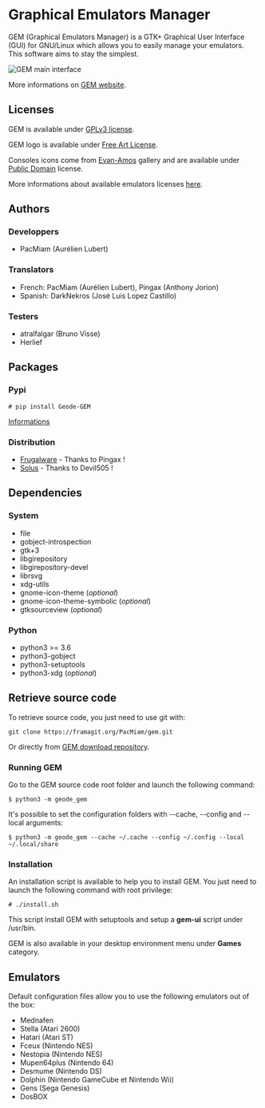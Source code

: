 Graphical Emulators Manager
===========================

GEM (Graphical Emulators Manager) is a GTK+ Graphical User Interface (GUI) for
GNU/Linux which allows you to easily manage your emulators. This software aims
to stay the simplest.

![GEM main interface](preview.jpg)

More informations on [GEM website](https://gem.tuxfamily.org/).

Licenses
--------

GEM is available under [GPLv3 license](https://www.gnu.org/licenses/gpl-3.0.html).

GEM logo is available under [Free Art License](http://artlibre.org/licence/lal/en/).

Consoles icons come from [Evan-Amos](https://commons.wikimedia.org/wiki/User:Evan-Amos)
gallery and are available under [Public Domain](https://en.wikipedia.org/wiki/Public_domain)
license.

More informations about available emulators licenses [here](geode_gem/data/docs/LICENSE.emulators.md).

Authors
-------

### Developpers

* PacMiam (Aurélien Lubert)

### Translators

* French: PacMiam (Aurélien Lubert), Pingax (Anthony Jorion)
* Spanish: DarkNekros (José Luis Lopez Castillo)

### Testers

* atralfalgar (Bruno Visse)
* Herlief

Packages
--------

### Pypi

```
# pip install Geode-GEM
```

[Informations](https://pypi.org/project/Geode-GEM)

### Distribution

* [Frugalware](https://frugalware.org/packages/219539) - Thanks to Pingax !
* [Solus](https://dev.getsol.us/source/gem/) - Thanks to Devil505 !

Dependencies
------------

### System

* file
* gobject-introspection
* gtk+3
* libgirepository
* libgirepository-devel
* librsvg
* xdg-utils
* gnome-icon-theme (_optional_)
* gnome-icon-theme-symbolic (_optional_)
* gtksourceview (_optional_)

### Python

* python3 >= 3.6
* python3-gobject
* python3-setuptools
* python3-xdg (_optional_)

Retrieve source code
--------------------

To retrieve source code, you just need to use git with:

```
git clone https://framagit.org/PacMiam/gem.git
```

Or directly from [GEM download repository](https://download.tuxfamily.org/gem/releases/).

### Running GEM

Go to the GEM source code root folder and launch the following command:

```
$ python3 -m geode_gem
```

It's possible to set the configuration folders with --cache, --config and
--local arguments:

```
$ python3 -m geode_gem --cache ~/.cache --config ~/.config --local ~/.local/share
```

### Installation

An installation script is available to help you to install GEM. You just need to
launch the following command with root privilege:

```
# ./install.sh
```

This script install GEM with setuptools and setup a **gem-ui** script under
/usr/bin.

GEM is also available in your desktop environment menu under **Games** category.

Emulators
---------

Default configuration files allow you to use the following emulators out of the
box:

* Mednafen
* Stella (Atari 2600)
* Hatari (Atari ST)
* Fceux (Nintendo NES)
* Nestopia (Nintendo NES)
* Mupen64plus (Nintendo 64)
* Desmume (Nintendo DS)
* Dolphin (Nintendo GameCube et Nintendo Wii)
* Gens (Sega Genesis)
* DosBOX
